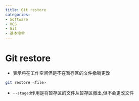 ```yaml
---
title: Git restore
categories:
- Software
- VCS
- Git
- 基本命令
---
```

# Git restore

- 表示将在工作空间但是不在暂存区的文件撤销更改

```bash
git restore <file>
```

- `--staged`作用是将暂存区的文件从暂存区撤出,但不会更改文件


